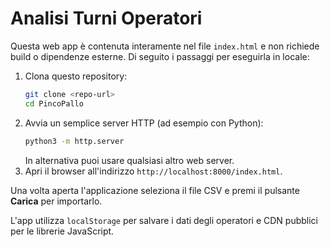 # Analisi Turni Operatori

Questa web app è contenuta interamente nel file `index.html` e non richiede build o dipendenze esterne.
Di seguito i passaggi per eseguirla in locale:

1. Clona questo repository:
   ```bash
   git clone <repo-url>
   cd PincoPallo
   ```
2. Avvia un semplice server HTTP (ad esempio con Python):
   ```bash
   python3 -m http.server
   ```
   In alternativa puoi usare qualsiasi altro web server.
3. Apri il browser all'indirizzo `http://localhost:8000/index.html`.

Una volta aperta l'applicazione seleziona il file CSV e premi il pulsante **Carica** per importarlo.

L'app utilizza `localStorage` per salvare i dati degli operatori e CDN pubblici per le librerie JavaScript.
